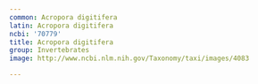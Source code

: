 ```yaml
---
common: Acropora digitifera
latin: Acropora digitifera
ncbi: '70779'
title: Acropora digitifera
group: Invertebrates
image: http://www.ncbi.nlm.nih.gov/Taxonomy/taxi/images/4083

---
```

